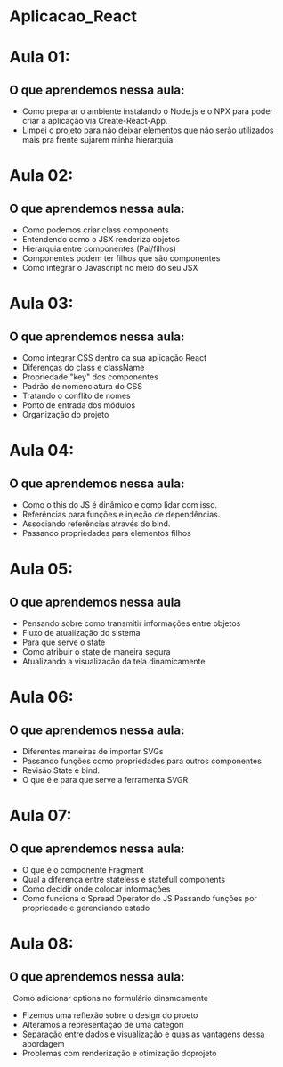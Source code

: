 # Aplicacao_React

# Aula 01:

## O que aprendemos nessa aula:

- Como preparar o ambiente instalando o Node.js e o NPX para poder criar a aplicação via Create-React-App.
- Limpei o projeto para não deixar elementos que não serão utilizados mais pra frente sujarem minha hierarquia

# Aula 02:

## O que aprendemos nessa aula:

- Como podemos criar class components
- Entendendo como o JSX renderiza objetos
- Hierarquia entre componentes (Pai/filhos)
- Componentes podem ter filhos que são componentes
- Como integrar o Javascript no meio do seu JSX

# Aula 03:

## O que aprendemos nessa aula:

- Como integrar CSS dentro da sua aplicação React
- Diferenças do class e className
- Propriedade "key" dos componentes
- Padrão de nomenclatura do CSS
- Tratando o conflito de nomes
- Ponto de entrada dos módulos
- Organização do projeto

# Aula 04:

## O que aprendemos nessa aula:

- Como o this do JS é dinâmico e como lidar com isso.
- Referências para funções e injeção de dependências.
- Associando referências através do bind.
- Passando propriedades para elementos filhos


# Aula 05:

## O que aprendemos nessa aula

- Pensando sobre como transmitir informações entre objetos
- Fluxo de atualização do sistema
- Para que serve o state
- Como atribuir o state de maneira segura
- Atualizando a visualização da tela dinamicamente

# Aula 06:

## O que aprendemos nessa aula:

- Diferentes maneiras de importar SVGs
- Passando funções como propriedades para outros componentes
- Revisão State e bind.
- O que é e para que serve a ferramenta SVGR

# Aula 07:

## O que aprendemos nessa aula:

- O que é o componente Fragment
- Qual a diferença entre stateless e statefull components
- Como decidir onde colocar informações
- Como funciona o Spread Operator do JS
Passando funções por propriedade e gerenciando estado

# Aula 08:

## O que aprendemos nessa aula:

-Como adicionar options no formulário dinamcamente
- Fizemos uma reflexão sobre o design do proeto
- Alteramos a representação de uma categori
- Separação entre dados e visualização e quas as vantagens dessa abordagem
- Problemas com renderização e otimização doprojeto